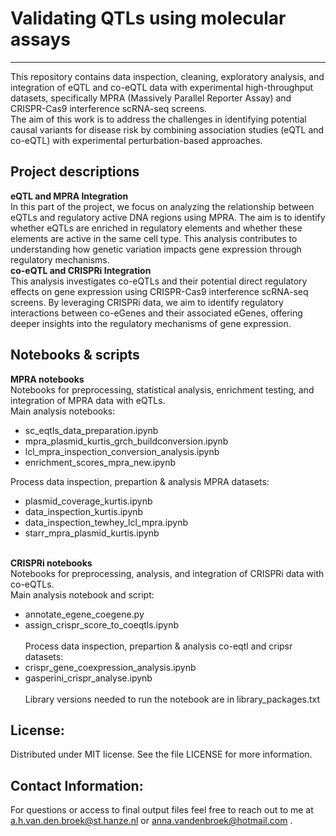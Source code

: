 # Validating QTLs using molecular assays
***
This repository contains data inspection, cleaning, exploratory analysis, and integration of eQTL and co-eQTL data with experimental high-throughput datasets, specifically MPRA (Massively Parallel Reporter Assay) and CRISPR-Cas9 interference scRNA-seq screens. <br>
The aim of this work is to address the challenges in identifying potential causal variants for disease risk by combining association studies (eQTL and co-eQTL) with experimental perturbation-based approaches.

## Project descriptions
**eQTL and MPRA Integration** <br>
In this part of the project, we focus on analyzing the relationship between eQTLs and regulatory active DNA regions using MPRA. The aim is to identify whether eQTLs are enriched in regulatory elements and whether these elements are active in the same cell type. This analysis contributes to understanding how genetic variation impacts gene expression through regulatory mechanisms. <br>
**co-eQTL and CRISPRi Integration** <br>
This analysis investigates co-eQTLs and their potential direct regulatory effects on gene expression using CRISPR-Cas9 interference scRNA-seq screens. By leveraging CRISPRi data, we aim to identify regulatory interactions between co-eGenes and their associated eGenes, offering deeper insights into the regulatory mechanisms of gene expression. <br>


## Notebooks & scripts
**MPRA notebooks** <br>
Notebooks for preprocessing, statistical analysis, enrichment testing, and integration of MPRA data with eQTLs. <br>
Main analysis notebooks: <br>
- sc_eqtls_data_preparation.ipynb <br>
- mpra_plasmid_kurtis_grch_buildconversion.ipynb <br>
- lcl_mpra_inspection_conversion_analysis.ipynb <br>
- enrichment_scores_mpra_new.ipynb <br>

Process data inspection, prepartion & analysis MPRA datasets: <br>
- plasmid_coverage_kurtis.ipynb <br>
- data_inspection_kurtis.ipynb <br>
- data_inspection_tewhey_lcl_mpra.ipynb <br>
- starr_mpra_plasmid_kurtis.ipynb <br><br>

**CRISPRi notebooks** <br>
Notebooks for preprocessing, analysis, and integration of CRISPRi data with co-eQTLs. <br>
Main analysis notebook and script: <br>
- annotate_egene_coegene.py
- assign_crispr_score_to_coeqtls.ipynb <br><br>
Process data inspection, prepartion & analysis co-eqtl and cripsr datasets: <br>
- crispr_gene_coexpression_analysis.ipynb <br>
- gasperini_crispr_analyse.ipynb <br> <br>
Library versions needed to run the notebook are in library_packages.txt

## License:
Distributed under MIT license. See the file LICENSE for more information.

## Contact Information:
For questions or access to final output files feel free to reach out to me at a.h.van.den.broek@st.hanze.nl or anna.vandenbroek@hotmail.com .


